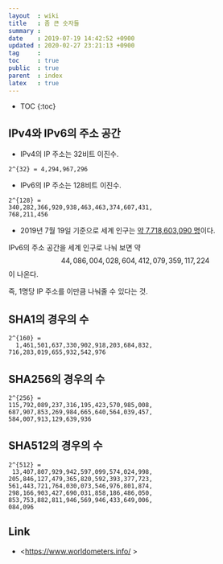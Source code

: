 ```yaml
---
layout  : wiki
title   : 좀 큰 숫자들
summary : 
date    : 2019-07-19 14:42:52 +0900
updated : 2020-02-27 23:21:13 +0900
tag     : 
toc     : true
public  : true
parent  : index
latex   : true
---
```

* TOC
{:toc}

## IPv4와 IPv6의 주소 공간

* IPv4의 IP 주소는 32비트 이진수.

```
2^{32} = 4,294,967,296
```

* IPv6의 IP 주소는 128비트 이진수.

```
2^{128} =
340,282,366,920,938,463,463,374,607,431,
768,211,456
```

* 2019년 7월 19일 기준으로 세계 인구는 [약 7,718,603,090 명](https://www.worldometers.info/ )이다.

IPv6의 주소 공간을 세계 인구로 나눠 보면 약 $$ 44,086,004,028,604,412,079,359,117,224 $$ 이 나온다.

즉, 1명당 IP 주소를 이만큼 나눠줄 수 있다는 것.

## SHA1의 경우의 수

```
2^{160} =
  1,461,501,637,330,902,918,203,684,832,
716,283,019,655,932,542,976
```

## SHA256의 경우의 수

```
2^{256} =
115,792,089,237,316,195,423,570,985,008,
687,907,853,269,984,665,640,564,039,457,
584,007,913,129,639,936
```

## SHA512의 경우의 수

```
2^{512} =
 13,407,807,929,942,597,099,574,024,998,
205,846,127,479,365,820,592,393,377,723,
561,443,721,764,030,073,546,976,801,874,
298,166,903,427,690,031,858,186,486,050,
853,753,882,811,946,569,946,433,649,006,
084,096
```


## Link

* <https://www.worldometers.info/ >
